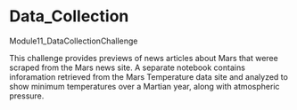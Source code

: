 # Data_Collection
Module11_DataCollectionChallenge

This challenge provides previews of news articles about Mars that weree scraped from the Mars news site.  A separate notebook contains inforamation retrieved from the Mars Temperature data site and analyzed to show minimum temperatures over a Martian year, along with atmospheric pressure.

